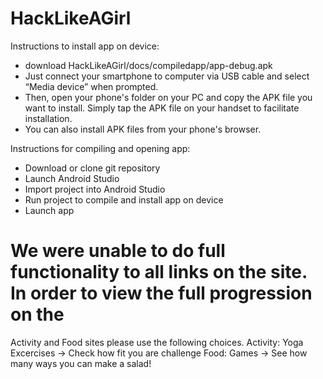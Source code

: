# HackLikeAGirl

Instructions to install app on device:
* download HackLikeAGirl/docs/compiledapp/app-debug.apk
* Just connect your smartphone to computer via USB cable and select “Media device” when prompted.
* Then, open your phone's folder on your PC and copy the APK file you want to install. Simply tap the APK file on your
 handset to facilitate installation.
* You can also install APK files from your phone's browser.

Instructions for compiling and opening app:
* Download or clone git repository
* Launch Android Studio
* Import project into Android Studio
* Run project to compile and install app on device
* Launch app

# We were unable to do full functionality to all links on the site. In order to view the full progression on the
Activity and Food sites please use the following choices.
Activity: Yoga Excercises -> Check how fit you are challenge
Food: Games -> See how many ways you can make a salad!